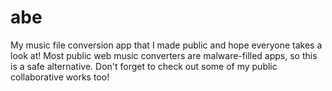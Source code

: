 # abe
My music file conversion app that I made public and hope everyone takes a look at! Most public web music converters are malware-filled apps, so this is a safe alternative. Don't forget to check out some of my public collaborative works too!
